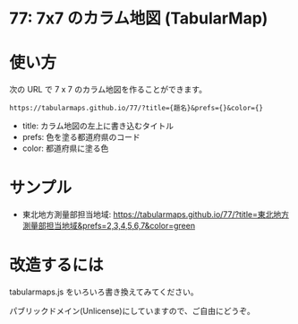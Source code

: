 # 77: 7x7 のカラム地図 (TabularMap)

# 使い方
次の URL で 7 x 7 のカラム地図を作ることができます。

```
https://tabularmaps.github.io/77/?title={題名}&prefs={}&color={}
```

- title: カラム地図の左上に書き込むタイトル
- prefs: 色を塗る都道府県のコード
- color: 都道府県に塗る色

# サンプル
- 東北地方測量部担当地域: https://tabularmaps.github.io/77/?title=東北地方測量部担当地域&prefs=2,3,4,5,6,7&color=green

# 改造するには
tabularmaps.js をいろいろ書き換えてみてください。

パブリックドメイン(Unlicense)にしていますので、ご自由にどうぞ。

